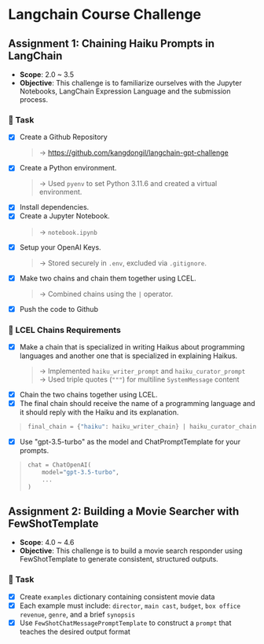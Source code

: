 # Langchain Course Challenge

## Assignment 1: Chaining Haiku Prompts in LangChain

- **Scope**: 2.0 ~ 3.5
- **Objective**: This challenge is to familiarize ourselves with the Jupyter Notebooks, LangChain Expression Language and the submission process.

### 📌 Task

- [x] Create a Github Repository
  > → https://github.com/kangdongil/langchain-gpt-challenge
- [x] Create a Python environment.
  > → Used `pyenv` to set Python 3.11.6 and created a virtual environment.
- [x] Install dependencies.
- [x] Create a Jupyter Notebook.
  > → `notebook.ipynb`
- [x] Setup your OpenAI Keys.
  > → Stored securely in `.env`, excluded via `.gitignore`.
- [x] Make two chains and chain them together using LCEL.
  > → Combined chains using the `|` operator.
- [x] Push the code to Github

### 🔗 LCEL Chains Requirements

- [x] Make a chain that is specialized in writing Haikus about programming languages and another one that is specialized in explaining Haikus.
  > → Implemented `haiku_writer_prompt` and `haiku_curator_prompt`  
  > → Used triple quotes (`"""`) for multiline `SystemMessage` content
- [x] Chain the two chains together using LCEL.
- [x] The final chain should receive the name of a programming language and it should reply with the Haiku and its explanation.

> ```python
> final_chain = {"haiku": haiku_writer_chain} | haiku_curator_chain
> ```

- [x] Use "gpt-3.5-turbo" as the model and ChatPromptTemplate for your prompts.

> ```python
> chat = ChatOpenAI(
>     model="gpt-3.5-turbo",
>     ...
> )
> ```

## Assignment 2: Building a Movie Searcher with FewShotTemplate

- **Scope**: 4.0 ~ 4.6
- **Objective**: This challenge is to build a movie search responder using FewShotTemplate to generate consistent, structured outputs.

### 📌 Task

- [x] Create `examples` dictionary containing consistent movie data
- [x] Each example must include: `director`, `main cast`, `budget`, `box office revenue`, `genre`, and a brief `synopsis`
- [x] Use `FewShotChatMessagePromptTemplate` to construct a `prompt` that teaches the desired output format
